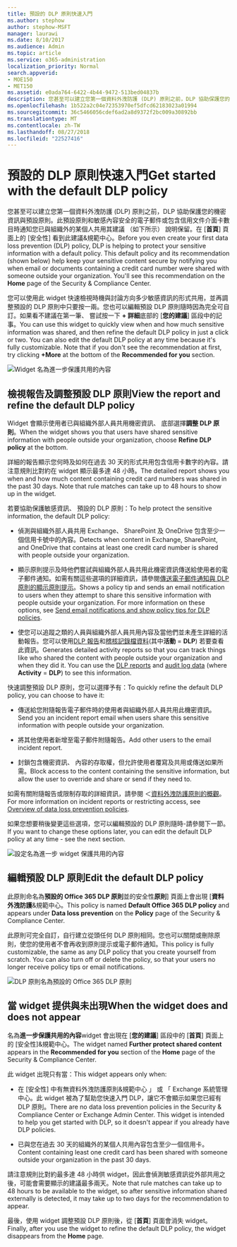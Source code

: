 ```yaml
---
title: 預設的 DLP 原則快速入門
ms.author: stephow
author: stephow-MSFT
manager: laurawi
ms.date: 8/10/2017
ms.audience: Admin
ms.topic: article
ms.service: o365-administration
localization_priority: Normal
search.appverid:
- MOE150
- MET150
ms.assetid: e0ada764-6422-4b44-9472-513bed04837b
description: 您甚至可以建立您第一個資料外洩防護 (DLP) 原則之前，DLP 協助保護您的機密資訊與預設原則。此預設原則和敏感內容安全的電子郵件或包含信用文件介面卡數目時通知您已與組織外的某個人共用其建議 （如下所示） 說明保留。
ms.openlocfilehash: 1b522a2c04e72353970ef5dfcd62183023a01994
ms.sourcegitcommit: 36c5466056cdef6ad2a8d9372f2bc009a30892bb
ms.translationtype: MT
ms.contentlocale: zh-TW
ms.lasthandoff: 08/27/2018
ms.locfileid: "22527416"
---
```

# <a name="get-started-with-the-default-dlp-policy"></a><span data-ttu-id="f6e88-104">預設的 DLP 原則快速入門</span><span class="sxs-lookup"><span data-stu-id="f6e88-104">Get started with the default DLP policy</span></span>

<span data-ttu-id="f6e88-p102">您甚至可以建立您第一個資料外洩防護 (DLP) 原則之前，DLP 協助保護您的機密資訊與預設原則。此預設原則和敏感內容安全的電子郵件或包含信用文件介面卡數目時通知您已與組織外的某個人共用其建議 （如下所示） 說明保留。在 [**首頁**] 頁面上的 [安全性] 看到此建議&amp;規範中心。</span><span class="sxs-lookup"><span data-stu-id="f6e88-p102">Before you even create your first data loss prevention (DLP) policy, DLP is helping to protect your sensitive information with a default policy. This default policy and its recommendation (shown below) help keep your sensitive content secure by notifying you when email or documents containing a credit card number were shared with someone outside your organization. You'll see this recommendation on the **Home** page of the Security &amp; Compliance Center.</span></span> 
  
<span data-ttu-id="f6e88-p103">您可以使用此 widget 快速檢視時機與討論方向多少敏感資訊的形式共用，並再調整預設的 DLP 原則中只要按一兩。您也可以編輯預設 DLP 原則隨時因為完全可自訂。如果看不建議在第一筆、 嘗試按一下 **+ 詳細**底部的 [**您的建議**] 區段中的記事。</span><span class="sxs-lookup"><span data-stu-id="f6e88-p103">You can use this widget to quickly view when and how much sensitive information was shared, and then refine the default DLP policy in just a click or two. You can also edit the default DLP policy at any time because it's fully customizable. Note that if you don't see the recommendation at first, try clicking **+More** at the bottom of the **Recommended for you** section.</span></span> 
  
![Widget 名為進一步保護共用的內容](media/2bae6dbc-cc92-4f35-b54c-c36e60226b5b.png)
  
## <a name="view-the-report-and-refine-the-default-dlp-policy"></a><span data-ttu-id="f6e88-112">檢視報告及調整預設 DLP 原則</span><span class="sxs-lookup"><span data-stu-id="f6e88-112">View the report and refine the default DLP policy</span></span>

<span data-ttu-id="f6e88-113">Widget 會顯示使用者已與組織外部人員共用機密資訊、 底部選擇**調整 DLP 原則**。</span><span class="sxs-lookup"><span data-stu-id="f6e88-113">When the widget shows you that users have shared sensitive information with people outside your organization, choose **Refine DLP policy** at the bottom.</span></span> 
  
<span data-ttu-id="f6e88-p104">詳細的報告顯示您何時及如何在過去 30 天的形式共用包含信用卡數字的內容。請注意規則比對約在 widget 顯示最多達 48 小時。</span><span class="sxs-lookup"><span data-stu-id="f6e88-p104">The detailed report shows you when and how much content containing credit card numbers was shared in the past 30 days. Note that rule matches can take up to 48 hours to show up in the widget.</span></span>
  
<span data-ttu-id="f6e88-116">若要協助保護敏感資訊、 預設的 DLP 原則：</span><span class="sxs-lookup"><span data-stu-id="f6e88-116">To help protect the sensitive information, the default DLP policy:</span></span>
  
- <span data-ttu-id="f6e88-117">偵測與組織外部人員共用 Exchange、 SharePoint 及 OneDrive 包含至少一個信用卡號中的內容。</span><span class="sxs-lookup"><span data-stu-id="f6e88-117">Detects when content in Exchange, SharePoint, and OneDrive that contains at least one credit card number is shared with people outside your organization.</span></span>
    
- <span data-ttu-id="f6e88-p105">顯示原則提示及時他們嘗試與組織外部人員共用此機密資訊傳送給使用者的電子郵件通知。如需有關這些選項的詳細資訊，請參閱[傳送電子郵件通知與 DLP 原則的顯示原則提示](use-notifications-and-policy-tips.md)。</span><span class="sxs-lookup"><span data-stu-id="f6e88-p105">Shows a policy tip and sends an email notification to users when they attempt to share this sensitive information with people outside your organization. For more information on these options, see [Send email notifications and show policy tips for DLP policies](use-notifications-and-policy-tips.md).</span></span>
    
- <span data-ttu-id="f6e88-p106">使您可以追蹤之類的人員與組織外部人員共用內容及當他們並未產生詳細的活動報告。您可以使用[DLP 報告](view-the-dlp-reports.md)和[稽核記錄檔資料](search-the-audit-log-in-security-and-compliance.md)(其中**活動** = **DLP**) 若要查看此資訊。</span><span class="sxs-lookup"><span data-stu-id="f6e88-p106">Generates detailed activity reports so that you can track things like who shared the content with people outside your organization and when they did it. You can use the [DLP reports](view-the-dlp-reports.md) and [audit log data](search-the-audit-log-in-security-and-compliance.md) (where **Activity** = **DLP**) to see this information.</span></span>
    
<span data-ttu-id="f6e88-122">快速調整預設 DLP 原則，您可以選擇予有：</span><span class="sxs-lookup"><span data-stu-id="f6e88-122">To quickly refine the default DLP policy, you can choose to have it:</span></span>
  
- <span data-ttu-id="f6e88-123">傳送給您附隨報告電子郵件時的使用者與組織外部人員共用此機密資訊。</span><span class="sxs-lookup"><span data-stu-id="f6e88-123">Send you an incident report email when users share this sensitive information with people outside your organization.</span></span>
    
- <span data-ttu-id="f6e88-124">將其他使用者新增至電子郵件附隨報告。</span><span class="sxs-lookup"><span data-stu-id="f6e88-124">Add other users to the email incident report.</span></span>
    
- <span data-ttu-id="f6e88-125">封鎖包含機密資訊、 內容的存取權，但允許使用者覆寫及共用或傳送如果所需。</span><span class="sxs-lookup"><span data-stu-id="f6e88-125">Block access to the content containing the sensitive information, but allow the user to override and share or send if they need to.</span></span>
    
<span data-ttu-id="f6e88-126">如需有關附隨報告或限制存取的詳細資訊，請參閱 ＜[資料外洩防護原則的概觀](data-loss-prevention-policies.md)。</span><span class="sxs-lookup"><span data-stu-id="f6e88-126">For more information on incident reports or restricting access, see [Overview of data loss prevention policies](data-loss-prevention-policies.md).</span></span>
  
<span data-ttu-id="f6e88-127">如果您想要稍後變更這些選項，您可以編輯預設的 DLP 原則隨時-請參閱下一節。</span><span class="sxs-lookup"><span data-stu-id="f6e88-127">If you want to change these options later, you can edit the default DLP policy at any time - see the next section.</span></span>
  
![設定名為進一步 widget 保護共用的內容](media/dad30a84-2715-4c0a-a5c5-44d85492363e.png)
  
## <a name="edit-the-default-dlp-policy"></a><span data-ttu-id="f6e88-129">編輯預設 DLP 原則</span><span class="sxs-lookup"><span data-stu-id="f6e88-129">Edit the default DLP policy</span></span>

<span data-ttu-id="f6e88-130">此原則命名為**預設的 Office 365 DLP 原則**並的安全性**原則**] 頁面上會出現 [**資料外洩防護**&amp;規範中心。</span><span class="sxs-lookup"><span data-stu-id="f6e88-130">This policy is named **Default Office 365 DLP policy** and appears under **Data loss prevention** on the **Policy** page of the Security &amp; Compliance Center.</span></span> 
  
<span data-ttu-id="f6e88-p107">此原則可完全自訂，自行建立從頭任何 DLP 原則相同。您也可以關閉或刪除原則，使您的使用者不會再收到原則提示或電子郵件通知。</span><span class="sxs-lookup"><span data-stu-id="f6e88-p107">This policy is fully customizable, the same as any DLP policy that you create yourself from scratch. You can also turn off or delete the policy, so that your users no longer receive policy tips or email notifications.</span></span>
  
![DLP 原則名為預設的 Office 365 DLP 原則](media/260731e8-4d57-4c98-abec-07b052ec48d5.png)
  
## <a name="when-the-widget-does-and-does-not-appear"></a><span data-ttu-id="f6e88-134">當 widget 提供與未出現</span><span class="sxs-lookup"><span data-stu-id="f6e88-134">When the widget does and does not appear</span></span>

<span data-ttu-id="f6e88-135">名為**進一步保護共用的內容**widget 會出現在 [**您的建議**] 區段中的 [**首頁**] 頁面上的 [安全性]&amp;規範中心。</span><span class="sxs-lookup"><span data-stu-id="f6e88-135">The widget named **Further protect shared content** appears in the **Recommended for you** section of the **Home** page of the Security &amp; Compliance Center.</span></span> 
  
<span data-ttu-id="f6e88-136">此 widget 出現只有當：</span><span class="sxs-lookup"><span data-stu-id="f6e88-136">This widget appears only when:</span></span>
  
- <span data-ttu-id="f6e88-p108">在 [安全性] 中有無資料外洩防護原則&amp;規範中心 」 或 「 Exchange 系統管理中心。此 widget 被為了幫助您快速入門 DLP，讓它不會顯示如果您已經有 DLP 原則。</span><span class="sxs-lookup"><span data-stu-id="f6e88-p108">There are no data loss prevention policies in the Security &amp; Compliance Center or Exchange Admin Center. This widget is intended to help you get started with DLP, so it doesn't appear if you already have DLP policies.</span></span>
    
- <span data-ttu-id="f6e88-139">已與您在過去 30 天的組織外的某個人共用內容包含至少一個信用卡。</span><span class="sxs-lookup"><span data-stu-id="f6e88-139">Content containing least one credit card has been shared with someone outside your organization in the past 30 days.</span></span>
    
<span data-ttu-id="f6e88-140">請注意規則比對約最多達 48 小時供 widget，因此會偵測敏感資訊從外部共用之後，可能會需要顯示的建議最多兩天。</span><span class="sxs-lookup"><span data-stu-id="f6e88-140">Note that rule matches can take up to 48 hours to be available to the widget, so after sensitive information shared externally is detected, it may take up to two days for the recommendation to appear.</span></span>
  
<span data-ttu-id="f6e88-141">最後，使用 widget 調整預設 DLP 原則後，從 [**首頁**] 頁面會消失 widget。</span><span class="sxs-lookup"><span data-stu-id="f6e88-141">Finally, after you use the widget to refine the default DLP policy, the widget disappears from the **Home** page.</span></span> 
  

